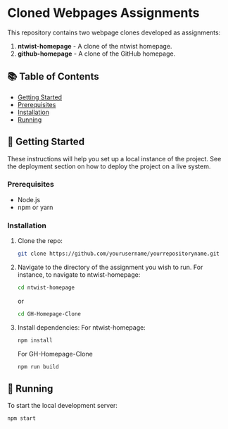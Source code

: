 # Cloned Webpages Assignments

This repository contains two webpage clones developed as assignments:

1. **ntwist-homepage** - A clone of the ntwist homepage.
2. **github-homepage** - A clone of the GitHub homepage.

## 📚 Table of Contents

- [Getting Started](#getting-started)
- [Prerequisites](#prerequisites)
- [Installation](#installation)
- [Running](#running)


## 🚀 Getting Started

These instructions will help you set up a local instance of the project. See the deployment section on how to deploy the project on a live system.

### Prerequisites

- Node.js
- npm or yarn

### Installation

1. Clone the repo:
   ```bash
   git clone https://github.com/yourusername/yourrepositoryname.git

2. Navigate to the directory of the assignment you wish to run. For instance, to navigate to ntwist-homepage:
   ```bash
   cd ntwist-homepage
   ```
   or
   
   ```bash
   cd GH-Homepage-Clone
   ```

4. Install dependencies:
   For ntwist-homepage:
   ```bash
   npm install
   ```
   For GH-Homepage-Clone
   ```bash
   npm run build

## 🏃 Running

To start the local development server:

```bash
npm start

